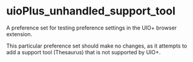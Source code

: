 # uioPlus_unhandled_support_tool

A preference set for testing preference settings in the UIO+ browser extension.

This particular preference set should make no changes, as it attempts to add a support tool (Thesaurus) that is not supported by UIO+.

